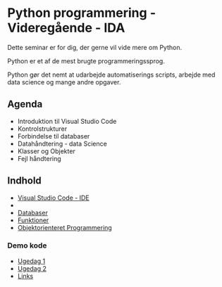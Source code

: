 # Python programmering - Videregående - IDA
Dette seminar er for dig, der gerne vil vide mere om Python.

Python er et af de mest brugte programmeringssprog. 

Python gør det nemt at udarbejde automatiserings scripts, arbejde med data science og mange andre opgaver.

## Agenda
- Introduktion til Visual Studio Code
- Kontrolstrukturer
- Forbindelse til databaser
- Datahåndtering - data Science
- Klasser og Objekter
- Fejl håndtering

## Indhold
- [Visual Studio Code - IDE](./vsc.md)
- []()
- [Databaser](./databaser.md)
- [Funktioner](./funktioner.md)
- [Objektorienteret Programmering](./oop.md)

### Demo kode
 - [Ugedag 1](./code/ugedag_1.py)
 - [Ugedag 2](./code/ugedag_2.py)
 - [Links](./code/demolinks.py)